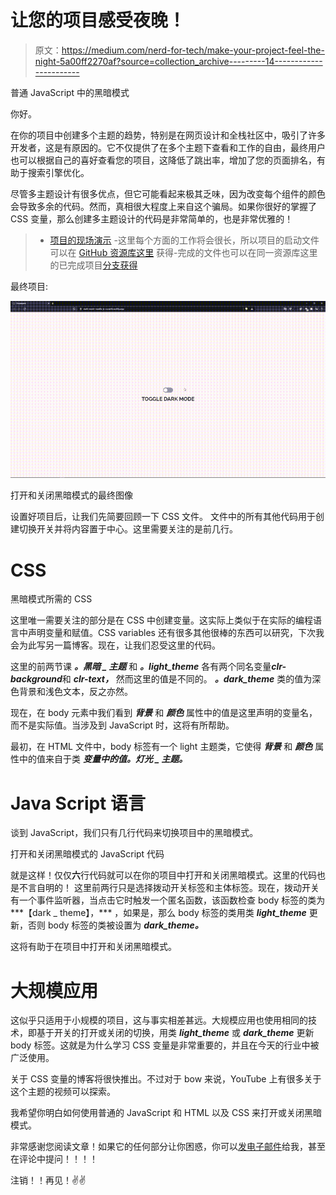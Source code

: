 # 让您的项目感受夜晚！

> 原文：<https://medium.com/nerd-for-tech/make-your-project-feel-the-night-5a00ff2270af?source=collection_archive---------14----------------------->

普通 JavaScript 中的黑暗模式

你好。

在你的项目中创建多个主题的趋势，特别是在网页设计和全栈社区中，吸引了许多开发者，这是有原因的。它不仅提供了在多个主题下查看和工作的自由，最终用户也可以根据自己的喜好查看您的项目，这降低了跳出率，增加了您的页面排名，有助于搜索引擎优化。

尽管多主题设计有很多优点，但它可能看起来极其乏味，因为改变每个组件的颜色会导致多余的代码。然而，真相很大程度上来自这个骗局。如果你很好的掌握了 CSS 变量，那么创建多主题设计的代码是非常简单的，也是非常优雅的！

> - [项目的现场演示](https://dark-mode-vanilla-js-suparth.netlify.app/)
> -这里每个方面的工作将会很长，所以项目的启动文件可以在 [GitHub 资源库这里](https://github.com/suparthghimire/Dark-Mode-in-Vanilla-JavaScript/tree/starter-files)
> 获得-完成的文件也可以在同一资源库这里的已完成项目[分支获得](https://github.com/suparthghimire/Dark-Mode-in-Vanilla-JavaScript/tree/completed-project)

最终项目:

![](img/a666a101c9decbf6bd362877ebc34ace.png)

打开和关闭黑暗模式的最终图像

设置好项目后，让我们先简要回顾一下 CSS 文件。
文件中的所有其他代码用于创建切换开关并将内容置于中心。这里需要关注的是前几行。

# CSS

黑暗模式所需的 CSS

这里唯一需要关注的部分是在 CSS 中创建变量。这实际上类似于在实际的编程语言中声明变量和赋值。CSS variables 还有很多其他很棒的东西可以研究，下次我会为此写另一篇博客。现在，让我们忍受这里的代码。

这里的前两节课 ***。黑暗 _ 主题*** 和 ***。light_theme*** 各有两个同名变量***clr-background***和 ***clr-text，*** 然而这里的值是不同的。 ***。dark_theme*** 类的值为深色背景和浅色文本，反之亦然。

现在，在 body 元素中我们看到 ***背景*** 和 ***颜色*** 属性中的值是这里声明的变量名，而不是实际值。当涉及到 JavaScript 时，这将有所帮助。

最初，在 HTML 文件中，body 标签有一个 light 主题类，它使得 ***背景*** 和 ***颜色*** 属性中的值来自于类 ***变量中的值。灯光 _ 主题。***

# Java Script 语言

谈到 JavaScript，我们只有几行代码来切换项目中的黑暗模式。

打开和关闭黑暗模式的 JavaScript 代码

就是这样！仅仅**六**行代码就可以在你的项目中打开和关闭黑暗模式。这里的代码也是不言自明的！
这里前两行只是选择拨动开关标签和主体标签。现在，拨动开关有一个事件监听器，当点击它时触发一个匿名函数，该函数检查 body 标签的类为***【dark _ theme】，*** ，如果是，那么 body 标签的类用类 ***light_theme*** 更新，否则 body 标签的类被设置为 ***dark_theme。***

这将有助于在项目中打开和关闭黑暗模式。

# 大规模应用

这似乎只适用于小规模的项目，这与事实相差甚远。大规模应用也使用相同的技术，即基于开关的打开或关闭的切换，用类 ***light_theme*** 或 ***dark_theme*** 更新 body 标签。这就是为什么学习 CSS 变量是非常重要的，并且在今天的行业中被广泛使用。

关于 CSS 变量的博客将很快推出。不过对于 bow 来说，YouTube 上有很多关于这个主题的视频可以探索。

我希望你明白如何使用普通的 JavaScript 和 HTML 以及 CSS 来打开或关闭黑暗模式。

非常感谢您阅读文章！如果它的任何部分让你困惑，你可以[发电子邮件](mailto:suparthnarayanghimire2014@gmail.com)给我，甚至在评论中提问！！！！

注销！！再见！✌✌